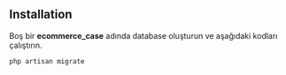 ## Installation
Boş bir **ecommerce_case** adında database oluşturun ve aşağıdaki kodları çalıştırın.
```
php artisan migrate
```
